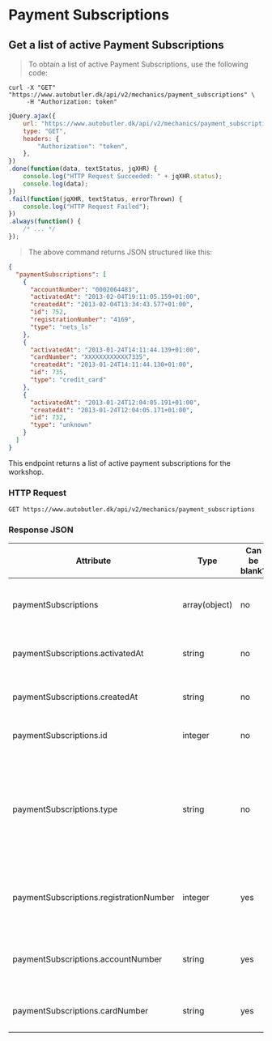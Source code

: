 # Payment Subscriptions

## Get a list of active Payment Subscriptions

> To obtain a list of active Payment Subscriptions, use the following code:

```shell
curl -X "GET" "https://www.autobutler.dk/api/v2/mechanics/payment_subscriptions" \
     -H "Authorization: token"
```

```javascript
jQuery.ajax({
    url: "https://www.autobutler.dk/api/v2/mechanics/payment_subscriptions",
    type: "GET",
    headers: {
        "Authorization": "token",
    },
})
.done(function(data, textStatus, jqXHR) {
    console.log("HTTP Request Succeeded: " + jqXHR.status);
    console.log(data);
})
.fail(function(jqXHR, textStatus, errorThrown) {
    console.log("HTTP Request Failed");
})
.always(function() {
    /* ... */
});

```

> The above command returns JSON structured like this:

```json
{
  "paymentSubscriptions": [
    {
      "accountNumber": "0002064483",
      "activatedAt": "2013-02-04T19:11:05.159+01:00",
      "createdAt": "2013-02-04T13:34:43.577+01:00",
      "id": 752,
      "registrationNumber": "4169",
      "type": "nets_ls"
    },
    {
      "activatedAt": "2013-01-24T14:11:44.139+01:00",
      "cardNumber": "XXXXXXXXXXXX7335",
      "createdAt": "2013-01-24T14:11:44.130+01:00",
      "id": 735,
      "type": "credit_card"
    },
    {
      "activatedAt": "2013-01-24T12:04:05.191+01:00",
      "createdAt": "2013-01-24T12:04:05.171+01:00",
      "id": 732,
      "type": "unknown"
    }
  ]
}
```

This endpoint returns a list of active payment subscriptions for the workshop.

### HTTP Request

`GET https://www.autobutler.dk/api/v2/mechanics/payment_subscriptions`

### Response JSON

Attribute                               | Type          | Can be blank? | Description
--------------------------------------- | ------------- | ------------- | --------------------------------------------------------------------
paymentSubscriptions                    | array(object) | no            | An array of objects representing the individual active subscriptions
paymentSubscriptions.activatedAt        | string        | no            | A timestamp for when the subscription was activated
paymentSubscriptions.createdAt          | string        | no            | A timestamp for when the subscription was created
paymentSubscriptions.id                 | integer       | no            | The id of the payment subscription
paymentSubscriptions.type               | string        | no            | The type of subscription:<br>`"credit_card"`: A credit card subscription<br>`"nets_ls"`: A Nets Leverandørservice subscription<br>`"unknown"`: An unknown subscription
paymentSubscriptions.registrationNumber | integer       | yes           | The registration number for the associated bank account. Only available if `type` is `"nets_ls"`
paymentSubscriptions.accountNumber      | string        | yes           | The account number for the associated bank account. Only available if `type` is `"nets_ls"`
paymentSubscriptions.cardNumber         | string        | yes           | The masked credit card number. Only available if `type` is `"credit_card"`

